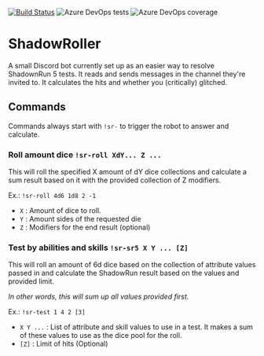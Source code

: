 [![Build Status](https://dev.azure.com/bauchart/ShadowRoller/_apis/build/status/WouterBau.ShadowRoller?branchName=main)](https://dev.azure.com/bauchart/ShadowRoller/_build/latest?definitionId=2&branchName=main)
![Azure DevOps tests](https://img.shields.io/azure-devops/tests/bauchart/ShadowRoller/2/main?compact_message)
![Azure DevOps coverage](https://img.shields.io/azure-devops/coverage/bauchart/ShadowRoller/2)

# ShadowRoller
A small Discord bot currently set up as an easier way to resolve ShadownRun 5 tests.
It reads and sends messages in the channel they're invited to.
It calculates the hits and whether you (critically) glitched.

## Commands
Commands always start with `!sr-` to trigger the robot to answer and calculate.

### Roll amount dice `!sr-roll XdY... Z ...`
This will roll the specified X amount of dY dice collections and calculate a sum result based on it with the provided collection of Z modifiers.

Ex.: `!sr-roll 4d6 1d8 2 -1`

- `X` : Amount of dice to roll.
- `Y` : Amount sides of the requested die
- `Z` : Modifiers for the end result (optional)

### Test by abilities and skills `!sr-sr5 X Y ... [Z]`
This will roll an amount of 6d dice based on the collection of attribute values passed in and calculate the ShadowRun result based on the values and provided limit.

*In other words, this will sum up all values provided first.*

Ex.: `!sr-test 1 4 2 [3]`

- `X Y ...` : List of attribute and skill values to use in a test. It makes a sum of these values to use as the dice pool for the roll.
- `[Z]` : Limit of hits (Optional)